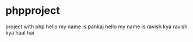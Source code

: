 # phpproject
project with php 
hello my name is pankaj
hello my name is ravish
kya ravish kya haal hai
